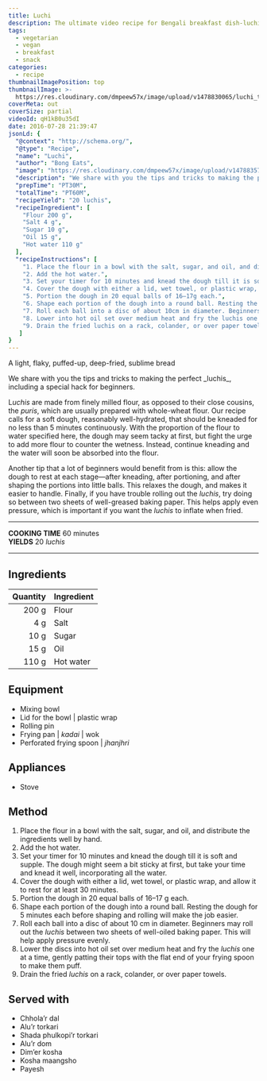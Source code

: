 ```yaml
---
title: Luchi
description: The ultimate video recipe for Bengali breakfast dish-luchi (or Indian poori) served best with kosha mangsho, chholar dal, or alur dom
tags:
  - vegetarian
  - vegan
  - breakfast
  - snack
categories:
  - recipe
thumbnailImagePosition: top
thumbnailImage: >-
  https://res.cloudinary.com/dmpeew57x/image/upload/v1478830065/luchi_thumbnail.jpg
coverMeta: out
coverSize: partial
videoId: qH1kB0u35dI
date: 2016-07-28 21:39:47
jsonLd: {
  "@context": "http://schema.org/",
  "@type": "Recipe",
  "name": "Luchi",
  "author": "Bong Eats",
  "image": "https://res.cloudinary.com/dmpeew57x/image/upload/v1478835725/thumbs/luchi_thumbnail_small.jpg",
  "description": "We share with you the tips and tricks to making the perfect luchis, including a special hack for beginners.",
  "prepTime": "PT30M",
  "totalTime": "PT60M",
  "recipeYield": "20 luchis",
  "recipeIngredient": [
    "Flour 200 g",
    "Salt 4 g",
    "Sugar 10 g",
    "Oil 15 g",
    "Hot water 110 g"
  ],
  "recipeInstructions": [
    "1. Place the flour in a bowl with the salt, sugar, and oil, and distribute the ingredients well by hand.",
    "2. Add the hot water.",
    "3. Set your timer for 10 minutes and knead the dough till it is soft and supple. The dough might seem a bit sticky at first, but take your time and knead it well, incorporating all the water.",
    "4. Cover the dough with either a lid, wet towel, or plastic wrap, and allow it to rest for at least 30 minutes.",
    "5. Portion the dough in 20 equal balls of 16–17g each.",
    "6. Shape each portion of the dough into a round ball. Resting the dough for 5 minutes each before shaping and rolling will make the job easier.",
    "7. Roll each ball into a disc of about 10cm in diameter. Beginners may roll out the luchis between two sheets of well-oiled baking paper. This will help apply pressure evenly.",
    "8. Lower into hot oil set over medium heat and fry the luchis one at a time, gently patting the tops of the luchis with the flat end of your frying spoon to make them puff.",
    "9. Drain the fried luchis on a rack, colander, or over paper towels."
   ]
}
---
```



<p class="post-byline">A light, flaky, puffed-up, deep-fried, sublime bread</p>

<p class="post-intro">We share with you the tips and tricks to making the perfect _luchis_, including a special hack for beginners.</p>

<!-- more -->
<span class="dropcap">L</span>_uchis_ are made from finely milled flour, as opposed to their close cousins, the _puris_, which are usually prepared with whole-wheat flour. Our recipe calls for a soft dough, reasonably well-hydrated, that should be kneaded for no less than 5 minutes continuously. With the proportion of the flour to water specified here, the dough may seem tacky at first, but fight the urge to add more flour to counter the wetness. Instead, continue kneading and the water will soon be absorbed into the flour.

Another tip that a lot of beginners would benefit from is this: allow the dough to rest at each stage—after kneading, after portioning, and after shaping the portions into little balls. This relaxes the dough, and makes it easier to handle. Finally, if you have trouble rolling out the _luchis_, try doing so between two sheets of well-greased baking paper. This helps apply even pressure, which is important if you want the _luchis_ to inflate when fried.

***

**COOKING TIME** 60 minutes   
**YIELDS** 20 _luchis_

***
## Ingredients
| Quantity | Ingredient |
|---------:|------------|
|    200 g | Flour      |
|      4 g | Salt       |
|     10 g | Sugar      |
|     15 g | Oil        |
|    110 g | Hot water  |

## Equipment
- Mixing bowl
- Lid for the bowl | plastic wrap
- Rolling pin
- Frying pan | _kadai_ | wok
- Perforated frying spoon | _jhanjhri_

## Appliances
- Stove

## Method
1. Place the flour in a bowl with the salt, sugar, and oil, and distribute the ingredients well by hand.
2. Add the hot water.
3. Set your timer for 10 minutes and knead the dough till it is soft and supple. The dough might seem a bit sticky at first, but take your time and knead it well, incorporating all the water.
4. Cover the dough with either a lid, wet towel, or plastic wrap, and allow it to rest for at least 30 minutes.
5. Portion the dough in 20 equal balls of 16–17 g each.
6. Shape each portion of the dough into a round ball. Resting the dough for 5 minutes each before shaping and rolling will make the job easier.
7. Roll each ball into a disc of about 10 cm in diameter. Beginners may roll out the _luchis_ between two sheets of well-oiled baking paper. This will help apply pressure evenly.
8. Lower the discs into hot oil set over medium heat and fry the _luchis_ one at a time, gently patting their tops with the flat end of your frying spoon to make them puff.
9. Drain the fried _luchis_ on a rack, colander, or over paper towels.

## Served with
- Chhola’r dal
- Alu’r torkari
- Shada phulkopi’r torkari
- Alu’r dom
- Dim’er kosha
- Kosha maangsho
- Payesh
